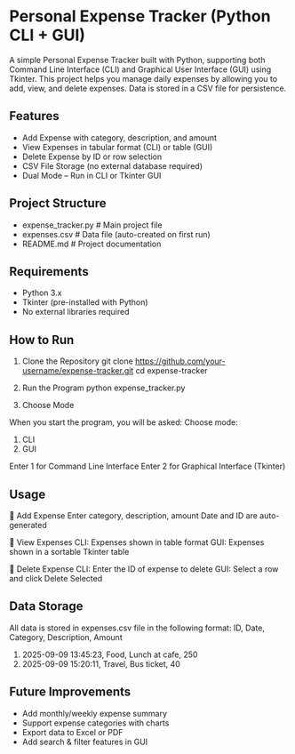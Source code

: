 # Personal Expense Tracker (Python CLI + GUI)

A simple Personal Expense Tracker built with Python, supporting both Command Line Interface (CLI) and Graphical User Interface (GUI) using Tkinter.
This project helps you manage daily expenses by allowing you to add, view, and delete expenses. Data is stored in a CSV file for persistence.

## Features

* Add Expense with category, description, and amount
* View Expenses in tabular format (CLI) or table (GUI)
* Delete Expense by ID or row selection
* CSV File Storage (no external database required)
* Dual Mode – Run in CLI or Tkinter GUI

## Project Structure
- expense_tracker.py     # Main project file
- expenses.csv           # Data file (auto-created on first run)
- README.md              # Project documentation

## Requirements

* Python 3.x
* Tkinter (pre-installed with Python)
* No external libraries required

## How to Run
1. Clone the Repository
git clone https://github.com/your-username/expense-tracker.git
cd expense-tracker

2. Run the Program
python expense_tracker.py

3. Choose Mode

When you start the program, you will be asked:
Choose mode:
1. CLI
2. GUI


Enter 1 for Command Line Interface
Enter 2 for Graphical Interface (Tkinter)

## Usage
🔹 Add Expense
Enter category, description, amount
Date and ID are auto-generated

🔹 View Expenses
CLI: Expenses shown in table format
GUI: Expenses shown in a sortable Tkinter table

🔹 Delete Expense
CLI: Enter the ID of expense to delete
GUI: Select a row and click Delete Selected

## Data Storage
All data is stored in expenses.csv file in the following format:
ID, Date, Category, Description, Amount
1. 2025-09-09 13:45:23, Food, Lunch at cafe, 250
2. 2025-09-09 15:20:11, Travel, Bus ticket, 40

## Future Improvements
* Add monthly/weekly expense summary
* Support expense categories with charts
* Export data to Excel or PDF
* Add search & filter features in GUI
